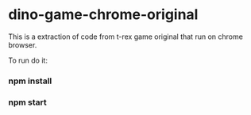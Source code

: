 # dino-game-chrome-original
This is a extraction of code from t-rex game original that run on chrome browser.

To run do it:

### npm install

### npm start
